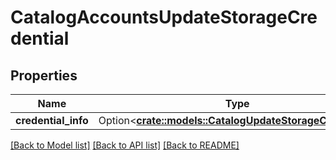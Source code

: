 # CatalogAccountsUpdateStorageCredential

## Properties

Name | Type | Description | Notes
------------ | ------------- | ------------- | -------------
**credential_info** | Option<[**crate::models::CatalogUpdateStorageCredential**](CatalogUpdateStorageCredential.md)> |  | [optional]

[[Back to Model list]](../README.md#documentation-for-models) [[Back to API list]](../README.md#documentation-for-api-endpoints) [[Back to README]](../README.md)


